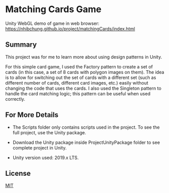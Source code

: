 # Matching Cards Game

Unity WebGL demo of game in web browser: https://nhibchung.github.io/project/matchingCards/index.html

## Summary
This project was for me to learn more about using design patterns in Unity. 

For this simple card game, I used the Factory pattern to create a set of cards (in this case, a set of 8 cards with polygon images on them). The idea is to allow for switching out the set of cards with a different set (such as different number of cards, different card images, etc.) easily without changing the code that uses the cards. I also used the Singleton pattern to handle the card matching logic; this pattern can be useful when used correctly.

## For More Details

- The Scripts folder only contains scripts used in the project. To see the full project, use the Unity package.

- Download the Unity package inside ProjectUnityPackage folder to see complete project in Unity.

- Unity version used: 2019.x LTS.

## License
[MIT](https://choosealicense.com/licenses/mit/)